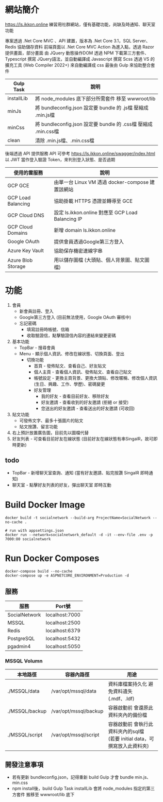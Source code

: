 # 網站簡介

https://ls.ikkon.online
練習用社群網站，僅有基礎功能，尚缺及時通知、聊天室功能

專案透過 .Net Core MVC 、API 建置，版本為 .Net Core 3.1，SQL Server、Redis 協助儲存資料
前端頁面以 .Net Core MVC Action 為進入點，透過 Razor 提供畫面，部分畫面 由 JQuery 動態操作DOM
透過 NPM 下載第三方套件、Typescript 撰寫 JQuery語法，並自動編譯成 Javascript
撰寫 Scss 透過 VS 的擴充工具 (Web Compiler 2022+) 來自動編譯成 css
最後由 Gulp 來協助整合套件

|  Gulp Task			| 說明				|
|  ----			| ----				|
| installLib	| 將 node_modules 底下部分所需套件 移至 wwwroot/lib |
| minJs			| 將 bundleconfig.json 設定要 bundle 的 .js檔 壓縮成 .min.js檔	|
| minCss		| 將 bundleconfig.json 設定要 bundle 的 .css檔 壓縮成 .min.css檔	|
| clean		| 清除 .min.js檔、.min.css檔	|


後端透過 API 提供服務
API 可參考 https://ls.ikkon.online/swagger/index.html
以 JWT 當作登入驗證 Token，來判別登入狀態、是否過期

|  使用的雲服務			| 說明				|
|  ----			| ----				|
| GCP GCE	| 由單一台 Linux VM 透過 docker-compose 建置該網站 |
| GCP Load Balancing			| 協助掛載 HTTPS 憑證並轉導至 GCE	|
| GCP Cloud DNS			| 設定 ls.ikkon.online 對應至 GCP Load Balancing IP	|
| GCP Cloud Domains	| 新增 domain ls.ikkon.online	|
| Google OAuth		| 提供會員透過Google第三方登入	|
| Azure Key Vault		| 協助保存機密連線字串	|
| Azure Blob Storage		| 用以儲存圖檔 (大頭貼、個人背景圖、貼文圖檔)	|

# 功能

1. 會員
   * 新會員註冊、登入
   * Google第三方登入 (目前無法使用，Google OAuth 審核中)
   * 忘記密碼
     * 填寫註冊時帳號、信箱
     * 收取驗證信，點擊驗證信內容的連結來變更密碼
2. 基本功能
   * TopBar - 搜尋會員
   * Menu - 顯示個人資訊、修改在線狀態、切換頁面、登出
     * 切換功能 
       * 首頁 - 發佈貼文、查看自己、好友貼文
       * 個人主頁 - 查看個人資訊、發佈貼文、查看自己貼文
       * 帳號設定 - 更換主頁背景、更換大頭貼、修改暱稱、修改個人資訊(生日、興趣、工作、學歷)、密碼變更
       * 好友管理
         * 我的好友 - 查看目前好友、移除好友
         * 好友邀請 - 查看收到的好友邀請 (拒絕 or 接受)
         * 您送出的好友邀請 - 查看送出的好友邀請 (可收回)
3. 貼文功能
   * 可發佈文字、最多十張圖片的貼文
   * 貼文按讚、留言功能
4. 右上預計放置廣告圖，目前先以圖檔代替
5. 好友列表 - 可查看目前好友在線狀態 (目前好友在線狀態有串SingalR，故可即時更新)

## todo
* TopBar - 新增聊天室查詢、通知 (當有好友邀請、貼完按讚 SingalR 即時通知)
* 聊天室 - 點擊好友列表的好友，彈出聊天室 即時互動

# Build Docker Image 
```
docker build -t socialnetwork --build-arg ProjectName=SocialNetwork --no-cache .

# run with appsettings.json 
docker run --network=socialnetwork_default -d -it --env-file .env -p 7000:80 socialnetwork
```

# Run Docker Composes
```
docker-compose build --no-cache
docker-compose up -e ASPNETCORE_ENVIRONMENT=Production -d
```



## 服務

|  服務			| Port號				|
|  ----			| ----				|
| SocialNetwork	| localhost:7000	|
| MSSQL			| localhost:2500	|
| Redis			| localhost:6379	|
| PostgreSQL	| localhost:5432	|
| pgadmin4		| localhost:5050	|

### MSSQL Volumn
|  本地路徑			| 容器內路徑				| 用途				|
|  ----				| ----					| ----				|
| ./MSSQL/data		| /var/opt/mssql/data	| 資料庫檔案持久化 避免資料遺失 (.mdf、.ldf)	|
| ./MSSQL/backup	| /var/opt/mssql/backup	| 容器啟動前 會還原此資料夾內的備份檔	|
| ./MSSQL/script	| /var/opt/mssql/script	| 容器啟動前 會執行此資料夾內的sql檔 <br> (若要 initial data，可撰寫放入此資料夾)	|

## 開發注意事項

- 若有更新 bundleconfig.json，記得重新 build Gulp 才會 bundle min.js、min.css
- npm install後，build Gulp Task installLib 會將 node_modules 指定的第三方套件 搬移至 wwwroot/lib 底下
